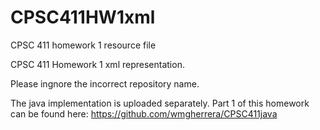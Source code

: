 # CPSC411HW1xml
CPSC 411 homework 1 resource file

CPSC 411 Homework 1 xml representation.  

Please ingnore the incorrect repository name.

The java implementation is uploaded separately.
Part 1 of this homework can be found here:
https://github.com/wmgherrera/CPSC411java

